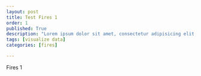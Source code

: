 ```yaml
---
layout: post
title: Test Fires 1
order: 1
published: True
description: "Lorem ipsum dolor sit amet, consectetur adipisicing elit, sed do eiusmod tempor incididunt ut labore et dolore magna aliqua."
tags: [visualize data]
categories: [fires]

---
```


Fires 1
